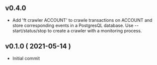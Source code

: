 
## v0.4.0

* Add 'ft crawler ACCOUNT' to crawle transactions on ACCOUNT and store
  corresponding events in a PostgresQL database. Use --start/status/stop
  to create a crawler with a monitoring process.

## v0.1.0 ( 2021-05-14 )

* Initial commit
